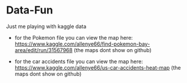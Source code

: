 # Data-Fun
Just me playing with kaggle data

* for the Pokemon file you can view the map here: https://www.kaggle.com/allenye66/find-pokemon-bay-area/edit/run/31567968 (the maps dont show on github)


* for the car accidents file you can view the map here: https://www.kaggle.com/allenye66/us-car-accidents-heat-map (the maps dont show on github)

